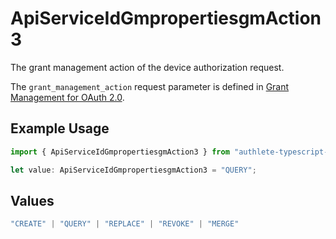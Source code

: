 # ApiServiceIdGmpropertiesgmAction3

The grant management action of the device authorization request.

The `grant_management_action` request parameter is defined in
[Grant Management for OAuth 2.0](https://openid.net/specs/fapi-grant-management.html).


## Example Usage

```typescript
import { ApiServiceIdGmpropertiesgmAction3 } from "authlete-typescript-sdk/models";

let value: ApiServiceIdGmpropertiesgmAction3 = "QUERY";
```

## Values

```typescript
"CREATE" | "QUERY" | "REPLACE" | "REVOKE" | "MERGE"
```